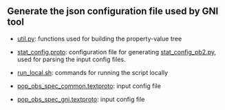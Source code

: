  ## Generate the json configuration file used by GNI tool
 
 * [util.py](./util.py): functions used for building the property-value tree
 * [stat_config.proto][2]: configuration file for generating [stat_config_pb2.py][3], used for parsing the input config files. 
 * [run_local.sh][4]: commands for running the script locally
 
 * [pop_obs_spec_common.textproto][5]:  input config file
 * [pop_obs_spec_gni.textproto][6]: input config file

[2]:./stat_config.proto 
[3]: https://github.com/qlj-lijuan/website/blob/master/tool/stat_config_pb2.py 
[4]: https://github.com/qlj-lijuan/website/blob/master/tool/run_local.sh
[5]: https://github.com/qlj-lijuan/website/blob/master/tool/pop_obs_spec_common.textproto
[6]: https://github.com/qlj-lijuan/website/blob/master/tool/pop_obs_spec_gni.textproto

